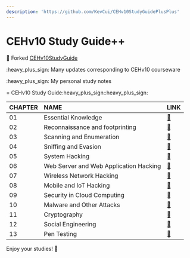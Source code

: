 ```yaml
---
description: 'https://github.com/KevCui/CEHv10StudyGuidePlusPlus'
---
```


# CEHv10 Study Guide++

:notebook: Forked [CEHv10StudyGuide](https://github.com/scottymcraig/CEHv10StudyGuide)

:heavy\_plus\_sign: Many updates corresponding to CEHv10 courseware

:heavy\_plus\_sign: My personal study notes

= CEHv10 Study Guide:heavy\_plus\_sign::heavy\_plus\_sign:

| CHAPTER | NAME | LINK |
| :--- | :--- | :--- |
| 01 | Essential Knowledge | [:link:](01-essential_knowledge.md) |
| 02 | Reconnaissance and footprinting | [:link:](02-reconnaissance_and_footprinting.md) |
| 03 | Scanning and Enumeration | [:link:](03-scanning_and_enumeration.md) |
| 04 | Sniffing and Evasion | [:link:](04-sniffing_and_evasion.md) |
| 05 | System Hacking | [:link:](05-system_hacking.md) |
| 06 | Web Server and Web Application Hacking | [:link:](06-web_server_and_web_application_hacking.md) |
| 07 | Wireless Network Hacking | [:link:](07-wireless_network_hacking.md) |
| 08 | Mobile and IoT Hacking | [:link:](08-mobile_and_iot_hacking.md) |
| 09 | Security in Cloud Computing | [:link:](09-security_in_cloud_computing.md) |
| 10 | Malware and Other Attacks | [:link:](10-malware_and_other_attacks.md) |
| 11 | Cryptography | [:link:](11-cryptography.md) |
| 12 | Social Engineering | [:link:](12-social_engineering.md) |
| 13 | Pen Testing | [:link:](13-pen_testing.md) |

Enjoy your studies! :tada:

